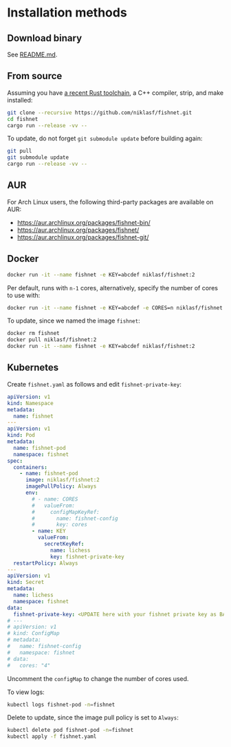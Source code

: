 # Installation methods

## Download binary

See [README.md](/README.md).

## From source

Assuming you have [a recent Rust toolchain](https://rustup.rs/), a C++ compiler, strip, and make installed:

```sh
git clone --recursive https://github.com/niklasf/fishnet.git
cd fishnet
cargo run --release -vv --
```

To update, do not forget `git submodule update` before building again:

```sh
git pull
git submodule update
cargo run --release -vv --
```

## AUR

For Arch Linux users, the following third-party packages are available on AUR:

* https://aur.archlinux.org/packages/fishnet-bin/
* https://aur.archlinux.org/packages/fishnet/
* https://aur.archlinux.org/packages/fishnet-git/

## Docker

```sh
docker run -it --name fishnet -e KEY=abcdef niklasf/fishnet:2
```

Per default, runs with `n-1` cores, alternatively, specify the number of cores to use with:

```sh
docker run -it --name fishnet -e KEY=abcdef -e CORES=n niklasf/fishnet:2
```

To update, since we named the image `fishnet`:

```sh
docker rm fishnet
docker pull niklasf/fishnet:2
docker run -it --name fishnet -e KEY=abcdef niklasf/fishnet:2
```

## Kubernetes

Create `fishnet.yaml` as follows and edit `fishnet-private-key`:

```yaml
apiVersion: v1
kind: Namespace
metadata:
  name: fishnet
---
apiVersion: v1
kind: Pod
metadata:
  name: fishnet-pod
  namespace: fishnet
spec:
  containers:
    - name: fishnet-pod
      image: niklasf/fishnet:2
      imagePullPolicy: Always
      env:
        # - name: CORES
        #   valueFrom:
        #     configMapKeyRef:
        #       name: fishnet-config
        #       key: cores
        - name: KEY
          valueFrom:
            secretKeyRef:
              name: lichess
              key: fishnet-private-key
  restartPolicy: Always
---
apiVersion: v1
kind: Secret
metadata:
  name: lichess
  namespace: fishnet
data:
  fishnet-private-key: <UPDATE here with your fishnet private key as BASE64 encoded string>
# ---
# apiVersion: v1
# kind: ConfigMap
# metadata:
#   name: fishnet-config
#   namespace: fishnet
# data:
#   cores: "4"
```

Uncomment the `configMap` to change the number of cores used.

To view logs:

```sh
kubectl logs fishnet-pod -n=fishnet
```

Delete to update, since the image pull policy is set to `Always`:

```sh
kubectl delete pod fishnet-pod -n=fishnet
kubectl apply -f fishnet.yaml
```
